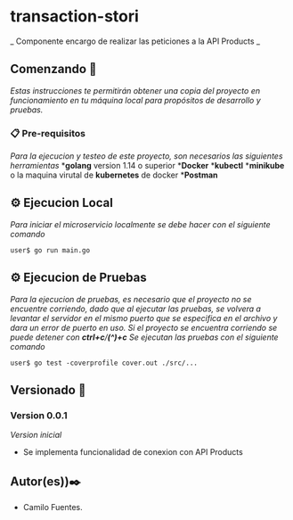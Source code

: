 # transaction-stori
_ Componente encargo de realizar las peticiones a la API Products _
## Comenzando 🚀
_Estas instrucciones te permitirán obtener una copia del proyecto en funcionamiento en tu máquina local para propósitos de desarrollo y pruebas._
### 📋 Pre-requisitos
_Para la ejecucion y testeo de este proyecto, son necesarios las siguientes herramientas_
***golang** version 1.14 o superior
***Docker**
***kubectl**
***minikube** o la maquina virutal de **kubernetes** de docker 
***Postman**
## ⚙️ Ejecucion Local
_Para iniciar el microservicio localmente se debe hacer con el siguiente comando_
```
user$ go run main.go
```
## ⚙️ Ejecucion de Pruebas
_Para la ejecucion de pruebas, es necesario que el proyecto no se encuentre corriendo, dado que al ejecutar las pruebas, se volvera a levantar el servidor en el mismo puerto que se especifica en el archivo y dara un error de puerto en uso. Si el proyecto se encuentra corriendo se puede detener con **ctrl+c**/**(^)+c**_
_Se ejecutan las pruebas con el siguiente comando_
```
user$ go test -coverprofile cover.out ./src/...
```
## Versionado 📌
### Version 0.0.1
_Version inicial_
* Se implementa funcionalidad de conexion con API Products
## Autor(es))✒️
* Camilo Fuentes.